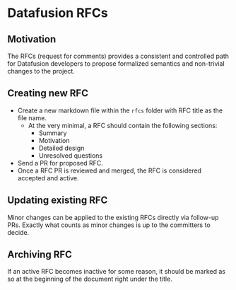 # Datafusion RFCs

## Motivation

The RFCs (request for comments) provides a consistent and controlled path for
Datafusion developers to propose formalized semantics and non-trivial changes
to the project.

## Creating new RFC

* Create a new markdown file within the `rfcs` folder with RFC title as the file name.
  * At the very minimal, a RFC should contain the following sections:
    * Summary
    * Motivation
    * Detailed design
    * Unresolved questions
* Send a PR for proposed RFC.
* Once a RFC PR is reviewed and merged, the RFC is considered accepted and active.

## Updating existing RFC

Minor changes can be applied to the existing RFCs directly via follow-up PRs.
Exactly what counts as minor changes is up to the committers to decide.

## Archiving RFC

If an active RFC becomes inactive for some reason, it should be marked as so at
the beginning of the document right under the title.
